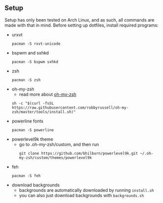 ## Setup

Setup has only been tested on Arch Linux, and as such, all commands are made with that in mind.
Before setting up dotfiles, install required programs:
* urxvt
  ```
  pacman -S rxvt-unicode
  ```
* bspwm and sxhkd
  ```
  pacman -S bspwm sxhkd
  ```
* zsh
  ```
  pacman -S zsh
  ```
* oh-my-zsh
    * read more about [oh-my-zsh](https://github.com/robbyrussell/oh-my-zsh)
    ```
  sh -c "$(curl -fsSL https://raw.githubusercontent.com/robbyrussell/oh-my-zsh/master/tools/install.sh)"
  ```
* powerline fonts
  ```
  pacman -S powerline
  ```
* powerlevel9k theme
    * go to .oh-my-zsh/custom, and then run
      ```
      git clone https://github.com/bhilburn/powerlevel9k.git ~/.oh-my-zsh/custom/themes/powerlevel9k
      ```
* feh
  ```
  pacman -S feh
  ```
* download backgrounds
	* backgrounds are automatically downloaded by running ``install.sh``
	* you can also just download backgrounds with ``backgrounds.sh``
